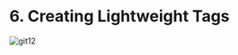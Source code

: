 # 6. Creating Lightweight Tags

![git12](https://user-images.githubusercontent.com/50626798/231834304-96d74277-9e93-4543-8214-f445e5f7be4f.png)
